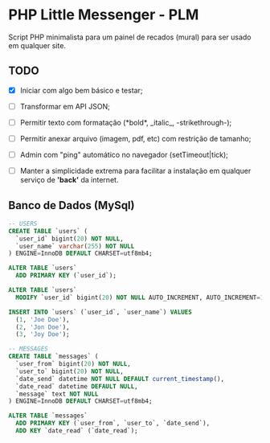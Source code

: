 # PHP Little Messenger - PLM

Script PHP minimalista para um painel de recados (mural) para ser usado em qualquer site.

## TODO

- [x] Iniciar com algo bem básico e testar;

- [ ] Transformar em API JSON;

- [ ] Permitir texto com formatação (\*bold*, \_italic_, -strikethrough-);

- [ ] Permitir anexar arquivo (imagem, pdf, etc) com restrição de tamanho;

- [ ] Admin com "ping" automático no navegador (setTimeout|tick);

- [ ] Manter a simplicidade extrema para facilitar a instalação em qualquer serviço de **'back'** da internet.

## Banco de Dados (MySql)

```sql
-- USERS
CREATE TABLE `users` (
  `user_id` bigint(20) NOT NULL,
  `user_name` varchar(255) NOT NULL
) ENGINE=InnoDB DEFAULT CHARSET=utf8mb4;

ALTER TABLE `users`
  ADD PRIMARY KEY (`user_id`);

ALTER TABLE `users`
  MODIFY `user_id` bigint(20) NOT NULL AUTO_INCREMENT, AUTO_INCREMENT=1;

INSERT INTO `users` (`user_id`, `user_name`) VALUES
  (1, 'Joe Doe'),
  (2, 'Jon Doe'),
  (3, 'Joy Doe');

-- MESSAGES
CREATE TABLE `messages` (
  `user_from` bigint(20) NOT NULL,
  `user_to` bigint(20) NOT NULL,
  `date_send` datetime NOT NULL DEFAULT current_timestamp(),
  `date_read` datetime DEFAULT NULL,
  `message` text NOT NULL
) ENGINE=InnoDB DEFAULT CHARSET=utf8mb4;

ALTER TABLE `messages`
  ADD PRIMARY KEY (`user_from`, `user_to`, `date_send`),
  ADD KEY `date_read` (`date_read`);
```